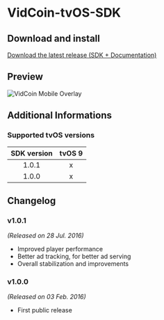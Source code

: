 VidCoin-tvOS-SDK
===============
## Download and install

[Download the latest release (SDK + Documentation)](https://github.com/VidCoin/VidCoin-tvOS-SDK/releases/download/v1.0.1/VidCoin-tvOS-SDK.zip)

## Preview
![VidCoin Mobile Overlay](https://d3rud9259azp35.cloudfront.net/preview/tvos_player.png "VidCoin Mobile Overlay")

## Additional Informations

### Supported tvOS versions
| SDK version  | tvOS 9 |
| :-------------: | :-------------: |
| 1.0.1 | x |
| 1.0.0 | x |


## Changelog

### v1.0.1
*(Released on 28 Jul. 2016)*

- Improved player performance
- Better ad tracking, for better ad serving
- Overall stabilization and improvements

### v1.0.0
*(Released on 03 Feb. 2016)*

- First public release

